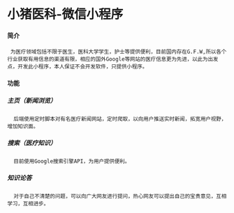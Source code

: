 # 小猪医科-微信小程序
#### 简介
     为医疗领域包括不限于医生，医科大学学生，护士等提供便利，目前国内存在G.F.W,所以各个行业获取有用信息的渠道有限，相应的国外Google等网站的医疗信息更为先进，以此为出发点，开发此小程序，本人保证不会开发软件，只提供小程序。
#### 功能
   ##### 主页（新闻浏览）
      后端使用定时脚本对有名医疗新闻网站，定时爬取，以向用户推送实时新闻，拓宽用户视野，增加知识面。
   ##### 搜索（医疗知识）
      目前使用Google搜索引擎API，为用户提供便利。
   ##### 知识论答
      对于自己不清楚的问题，可以向广大网友进行提问，热心网友可以提出自己的宝贵意见，互相学习，互相进步。
